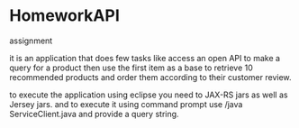 # HomeworkAPI
assignment

it is an application that does few tasks like access an open API to make a query for a product
then use the first item as a base to retrieve 10 recommended products and order them according
to their customer review.

to execute the application using eclipse you need to JAX-RS jars as well as Jersey jars.
and to execute it using command prompt use /java ServiceClient.java and provide a query
string.
